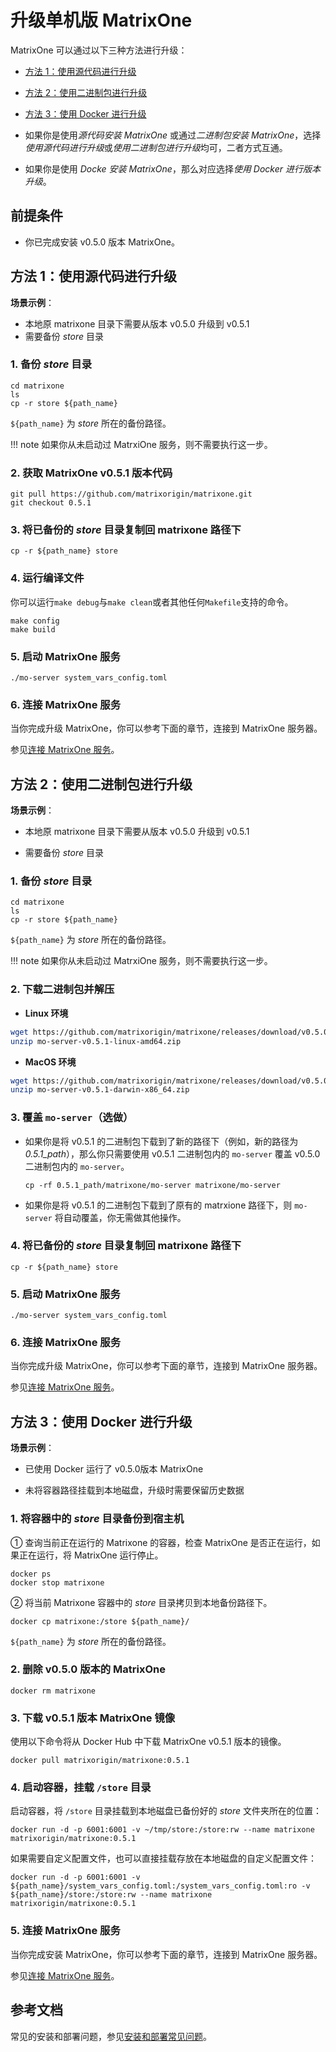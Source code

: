 # **升级单机版 MatrixOne**

MatrixOne 可以通过以下三种方法进行升级：

- <p><a href="#code_source_update">方法 1：使用源代码进行升级</a></p>
- <p><a href="#binary_packages_update">方法 2：使用二进制包进行升级</a></p>
- <p><a href="#use_docker_update">方法 3：使用 Docker 进行升级</a></p>

- 如果你是使用*源代码安装 MatrixOne* 或通过*二进制包安装 MatrixOne*，选择*使用源代码进行升级*或*使用二进制包进行升级*均可，二者方式互通。

- 如果你是使用 *Docke 安装 MatrixOne*，那么对应选择*使用 Docker 进行版本升级*。

## 前提条件

- 你已完成安装 v0.5.0 版本 MatrixOne。

## <h2><a name="code_source_update">方法 1：使用源代码进行升级</a></h2>

**场景示例**：

- 本地原 matrixone 目录下需要从版本 v0.5.0 升级到 v0.5.1
- 需要备份 *store* 目录

### 1. 备份 *store* 目录

```
cd matrixone
ls
cp -r store ${path_name}
```

`${path_name}` 为 *store* 所在的备份路径。

!!! note
    如果你从未启动过 MatrxiOne 服务，则不需要执行这一步。

### 2. 获取 MatrixOne v0.5.1 版本代码

```
git pull https://github.com/matrixorigin/matrixone.git
git checkout 0.5.1
```

### 3. 将已备份的 *store* 目录复制回 matrixone 路径下

```
cp -r ${path_name} store
```

### 4. 运行编译文件

你可以运行`make debug`与`make clean`或者其他任何`Makefile`支持的命令。

```
make config
make build
```

### 5. 启动 MatrixOne 服务

```
./mo-server system_vars_config.toml
```

### 6. 连接 MatrixOne 服务

当你完成升级 MatrixOne，你可以参考下面的章节，连接到 MatrixOne 服务器。

参见[连接 MatrixOne 服务](connect-to-matrixone-server.md)。

## <h2><a name="binary_packages_update">方法 2：使用二进制包进行升级</a></h2>

**场景示例**：

- 本地原 matrixone 目录下需要从版本 v0.5.0 升级到 v0.5.1

- 需要备份 *store* 目录

### 1. 备份 *store* 目录

```
cd matrixone
ls
cp -r store ${path_name}
```

`${path_name}` 为 *store* 所在的备份路径。

!!! note
    如果你从未启动过 MatrxiOne 服务，则不需要执行这一步。

### 2. 下载二进制包并解压

- **Linux 环境**

```bash
wget https://github.com/matrixorigin/matrixone/releases/download/v0.5.0/mo-server-v0.5.1-linux-amd64.zip
unzip mo-server-v0.5.1-linux-amd64.zip
```

- **MacOS 环境**

```bash
wget https://github.com/matrixorigin/matrixone/releases/download/v0.5.0/mo-server-v0.5.1-darwin-x86_64.zip
unzip mo-server-v0.5.1-darwin-x86_64.zip
```

### 3. 覆盖 `mo-server`（选做）

- 如果你是将 v0.5.1 的二进制包下载到了新的路径下（例如，新的路径为 *0.5.1_path*），那么你只需要使用 v0.5.1 二进制包内的 `mo-server` 覆盖 v0.5.0 二进制包内的 `mo-server`。

  ```
  cp -rf 0.5.1_path/matrixone/mo-server matrixone/mo-server
  ```

- 如果你是将 v0.5.1 的二进制包下载到了原有的 matrxione 路径下，则  `mo-server` 将自动覆盖，你无需做其他操作。

### 4. 将已备份的 *store* 目录复制回 matrixone 路径下

```
cp -r ${path_name} store
```

### 5. 启动 MatrixOne 服务

```
./mo-server system_vars_config.toml
```

### 6. 连接 MatrixOne 服务

当你完成升级 MatrixOne，你可以参考下面的章节，连接到 MatrixOne 服务器。

参见[连接 MatrixOne 服务](connect-to-matrixone-server.md)。

## <h2><a name="use_docker_update">方法 3：使用 Docker 进行升级</a></h2>

**场景示例**：

- 已使用 Docker 运行了 v0.5.0版本 MatrixOne

- 未将容器路径挂载到本地磁盘，升级时需要保留历史数据

### 1. 将容器中的 *store* 目录备份到宿主机

① 查询当前正在运行的 Matrixone 的容器，检查 MatrixOne 是否正在运行，如果正在运行，将 MatrixOne 运行停止。

```
docker ps
docker stop matrixone
```

② 将当前 Matrixone 容器中的 *store* 目录拷贝到本地备份路径下。

```
docker cp matrixone:/store ${path_name}/
```

`${path_name}` 为 *store* 所在的备份路径。

### 2. 删除 v0.5.0 版本的 MatrixOne

```
docker rm matrixone
```

### 3. 下载 v0.5.1 版本 MatrixOne 镜像

使用以下命令将从 Docker Hub 中下载 MatrixOne v0.5.1 版本的镜像。

```
docker pull matrixorigin/matrixone:0.5.1
```

### 4. 启动容器，挂载 `/store` 目录

启动容器，将 `/store` 目录挂载到本地磁盘已备份好的 *store* 文件夹所在的位置：

```
docker run -d -p 6001:6001 -v ~/tmp/store:/store:rw --name matrixone matrixorigin/matrixone:0.5.1
```

如果需要自定义配置文件，也可以直接挂载存放在本地磁盘的自定义配置文件：

```
docker run -d -p 6001:6001 -v ${path_name}/system_vars_config.toml:/system_vars_config.toml:ro -v ${path_name}/store:/store:rw --name matrixone matrixorigin/matrixone:0.5.1
```

### 5. 连接 MatrixOne 服务

当你完成安装 MatrixOne，你可以参考下面的章节，连接到 MatrixOne 服务器。

参见[连接 MatrixOne 服务](connect-to-matrixone-server.md)。

## 参考文档

常见的安装和部署问题，参见[安装和部署常见问题](../FAQs/deployment-faqs.md)。
